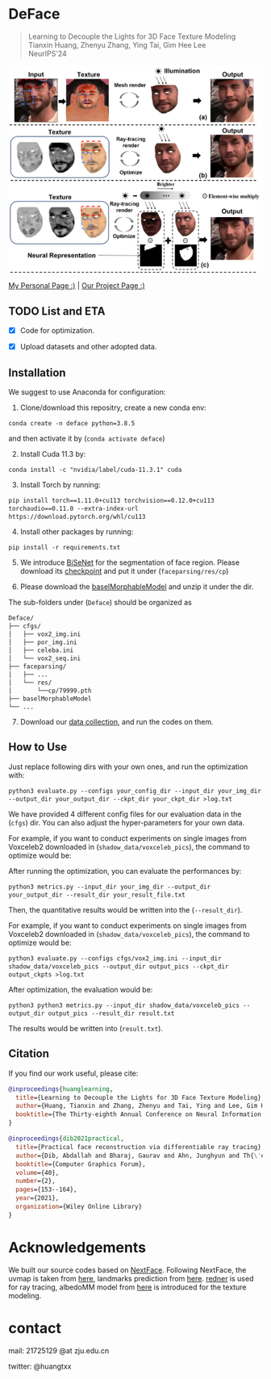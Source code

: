 # DeFace

> Learning to Decouple the Lights for 3D Face Texture Modeling  
> Tianxin Huang, Zhenyu Zhang, Ying Tai, Gim Hee Lee  
> NeurIPS'24 

![intro](overall.png)

[My Personal Page :)](https://tianxinhuang.github.io/) | [Our Project Page :)](https://tianxinhuang.github.io/projects/Deface)

## TODO List and ETA
- [x] Code for optimization.

- [x] Upload datasets and other adopted data.


## Installation
We suggest to use Anaconda for configuration:

1. Clone/download this repositry, create a new conda env: 

```
conda create -n deface python=3.8.5
```

and then activate it by (`conda activate deface`)

2. Install Cuda 11.3 by: 

```
conda install -c "nvidia/label/cuda-11.3.1" cuda
```

3. Install Torch by running:

```
pip install torch==1.11.0+cu113 torchvision==0.12.0+cu113 torchaudio==0.11.0 --extra-index-url https://download.pytorch.org/whl/cu113
```

4. Install other packages by running: 

```
pip install -r requirements.txt
```

5. We introduce [BiSeNet](https://github.com/zllrunning/face-parsing.PyTorch) for the segmentation of face region. Please download its [checkpoint](https://drive.google.com/file/d/1vYrfG-pXzU4g_YGDHWcJDtwXaVykx4Qt/view?usp=drive_link) and put it under (`faceparsing/res/cp`)

6. Please download the [baselMorphableModel](https://drive.google.com/file/d/13hsGFaAVgEde60hD9OxV5X0wfZoC7zvh/view?usp=drive_link) and unzip it under the dir. 

The sub-folders under (`Deface`) should be organized as

```
Deface/
├── cfgs/
│   ├── vox2_img.ini
│   ├── por_img.ini
│   ├── celeba.ini
│   └── vox2_seq.ini
├── faceparsing/
│   ├── ...
│   └── res/
│       └──cp/79999.pth
├── baselMorphableModel
└── ...
```

7. Download our [data collection](https://drive.google.com/file/d/1EDxHPe35WLn15jprmWkSbs0FLolrXN0y/view?usp=sharing), and run the codes on them.

## How to Use

Just replace following dirs with your own ones, and run the optimization with:

```
python3 evaluate.py --configs your_config_dir --input_dir your_img_dir --output_dir your_output_dir --ckpt_dir your_ckpt_dir >log.txt
```

We have provided 4 different config files for our evaluation data in the (`cfgs`) dir. You can also adjust the hyper-parameters for your own data.

For example, if you want to conduct experiments on single images from Voxceleb2 downloaded in (`shadow_data/voxceleb_pics`), the command to optimize would be:


After running the optimization, you can evaluate the performances by:

```
python3 metrics.py --input_dir your_img_dir --output_dir your_output_dir --result_dir your_result_file.txt
```

Then, the quantitative results would be written into the (`--result_dir`).

For example, if you want to conduct experiments on single images from Voxceleb2 downloaded in (`shadow_data/voxceleb_pics`), the command to optimize would be:

```
python3 evaluate.py --configs cfgs/vox2_img.ini --input_dir shadow_data/voxceleb_pics --output_dir output_pics --ckpt_dir output_ckpts >log.txt
```

After optimization, the evaluation would be:

```
python3 python3 metrics.py --input_dir shadow_data/voxceleb_pics --output_dir output_pics --result_dir result.txt
```

The results would be written into (`result.txt`).


## Citation

If you find our work useful, please cite:

```bibtex
@inproceedings{huanglearning,
  title={Learning to Decouple the Lights for 3D Face Texture Modeling},
  author={Huang, Tianxin and Zhang, Zhenyu and Tai, Ying and Lee, Gim Hee},
  booktitle={The Thirty-eighth Annual Conference on Neural Information Processing Systems}
}
```

```bibtex
@inproceedings{dib2021practical,
  title={Practical face reconstruction via differentiable ray tracing},
  author={Dib, Abdallah and Bharaj, Gaurav and Ahn, Junghyun and Th{\'e}bault, C{\'e}dric and Gosselin, Philippe and Romeo, Marco and Chevallier, Louis},
  booktitle={Computer Graphics Forum},
  volume={40},
  number={2},
  pages={153--164},
  year={2021},
  organization={Wiley Online Library}
}
```

# Acknowledgements
We built our source codes based on [NextFace](https://github.com/abdallahdib/NextFace). Following NextFace, the uvmap is taken from [here](https://github.com/unibas-gravis/parametric-face-image-generator/blob/master/data/regions/face12.json), landmarks prediction from [here](https://github.com/kimoktm/Face2face/blob/master/data/custom_mapping.txt). [redner](https://github.com/BachiLi/redner/) is used for ray tracing, albedoMM model from [here](https://github.com/waps101/AlbedoMM/) is introduced for the texture modeling.


# contact 
mail: 21725129 @at zju.edu.cn

twitter: @huangtxx
